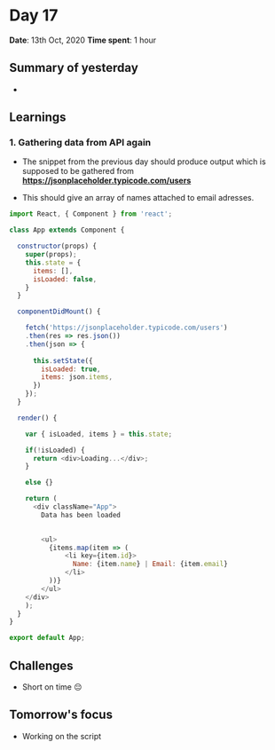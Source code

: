 # Day 17

**Date**: 13th Oct, 2020
**Time spent**: 1 hour

## Summary of yesterday

- 

## Learnings

### 1. Gathering data from API again

- The snippet from the previous day should produce output which is supposed to be gathered from **https://jsonplaceholder.typicode.com/users**

- This should give an array of names attached to email adresses.


```js
import React, { Component } from 'react';

class App extends Component {

  constructor(props) {
    super(props);
    this.state = {
      items: [],
      isLoaded: false,
    }
  }

  componentDidMount() {

    fetch('https://jsonplaceholder.typicode.com/users')
    .then(res => res.json())
    .then(json => {
      
      this.setState({
        isLoaded: true,
        items: json.items,
      })
    });
  }

  render() {

    var { isLoaded, items } = this.state;

    if(!isLoaded) {
      return <div>Loading...</div>;
    }

    else {}

    return (
      <div className="App">
        Data has been loaded 

        
        <ul>
          {items.map(item => (
              <li key={item.id}>
                Name: {item.name} | Email: {item.email}
              </li>
          ))}
        </ul>
    </div>
    );
  }
}

export default App;


```


## Challenges

- Short on time 😔
  
## Tomorrow's focus

- Working on the script
